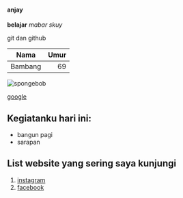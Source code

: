 #### anjay

**belajar**
_mabar_ _skuy_

git dan github

|  Nama   | Umur |
| :-----: | ---: |
| Bambang |   69 |

![spongebob](https://www.google.com/url?sa=i&url=https%3A%2F%2Fimgflip.com%2Fmemetemplate%2F176932476%2FHehe-Boi&psig=AOvVaw1jMZEkzadCr71GvqtEHgaW&ust=1604818496353000&source=images&cd=vfe&ved=0CAIQjRxqFwoTCJDpuPfs7-wCFQAAAAAdAAAAABAD)

[google](https://google.com)

## Kegiatanku hari ini:

- bangun pagi
- sarapan

## List website yang sering saya kunjungi

1. [instagram](instagram.com)
1. [facebook](facebook.com)
